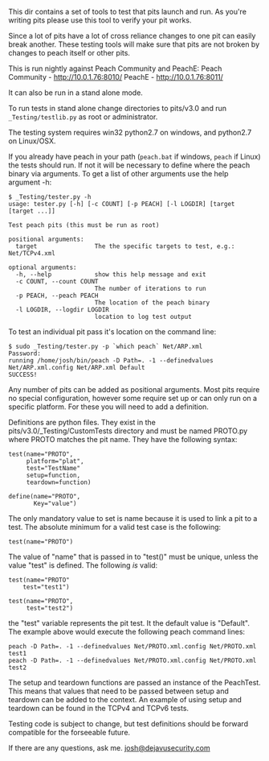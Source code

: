 This dir contains a set of tools to test that pits launch and run. As you're writing pits please use this tool to verify your pit works.

Since a lot of pits have a lot of cross reliance changes to one pit can easily break another. These testing tools will make sure that pits are not broken by changes to peach itself or other pits. 

This is run nightly against Peach Community and PeachE:
Peach Community - http://10.0.1.76:8010/ 
PeachE - http://10.0.1.76:8011/ 

It can also be run in a stand alone mode.

To run tests in stand alone change directories to pits/v3.0 and run `_Testing/testlib.py` as root or administrator. 

The testing system requires win32 python2.7 on windows, and python2.7 on Linux/OSX.

If you already have peach in your path (`peach.bat` if windows, `peach` if Linux) the tests should run. If not it will be necessary to define where the peach binary via arguments. To get a list of other arguments use the help argument -h:

```
$ _Testing/tester.py -h
usage: tester.py [-h] [-c COUNT] [-p PEACH] [-l LOGDIR] [target [target ...]]

Test peach pits (this must be run as root)

positional arguments:
  target                The the specific targets to test, e.g.: Net/TCPv4.xml

optional arguments:
  -h, --help            show this help message and exit
  -c COUNT, --count COUNT
                        The number of iterations to run
  -p PEACH, --peach PEACH
                        The location of the peach binary
  -l LOGDIR, --logdir LOGDIR
                        location to log test output

```

To test an individual pit pass it's location on the command line:

```
$ sudo _Testing/tester.py -p `which peach` Net/ARP.xml
Password: 
running /home/josh/bin/peach -D Path=. -1 --definedvalues Net/ARP.xml.config Net/ARP.xml Default
SUCCESS!
```
Any number of pits can be added as positional arguments. Most pits require no special configuration, however some require set up or can only run on a specific platform. For these you will need to add a definition. 

Definitions are python files. They exist in the pits/v3.0/_Testing/CustomTests directory and must be named PROTO.py where PROTO matches the pit name. They have the following syntax:

```
test(name="PROTO",
     platform="plat",
     test="TestName"
     setup=function,
     teardown=function)

define(name="PROTO",
       Key="value")
```

The only mandatory value to set is name because it is used to link a pit to a test. The absolute minimum for a valid test case is the following:

```
test(name="PROTO")
```

The value of "name" that is passed in to "test()" must be unique, unless the value "test" is defined. The following *is* valid:

```
test(name="PROTO"
    test="test1")

test(name="PROTO",
     test="test2")

```

the "test" variable represents the pit test. It the default value is "Default". The example above would execute the following peach command lines:

```
peach -D Path=. -1 --definedvalues Net/PROTO.xml.config Net/PROTO.xml test1
peach -D Path=. -1 --definedvalues Net/PROTO.xml.config Net/PROTO.xml test2
```

The setup and teardown functions are passed an instance of the PeachTest. This means that values that need to be passed between setup and teardown can be added to the context. An example of using setup and teardown can be found in the TCPv4 and TCPv6 tests. 

Testing code is subject to change, but test definitions should be forward compatible for the forseeable future.

If there are any questions, ask me. josh@dejavusecurity.com
